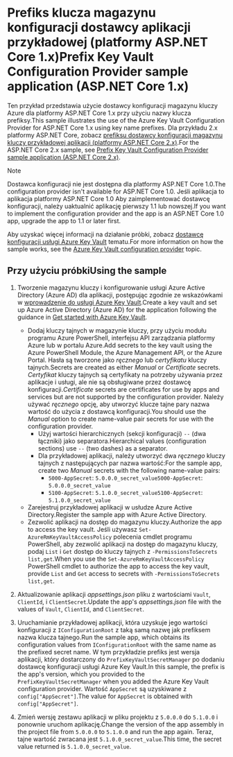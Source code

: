 # <a name="prefix-key-vault-configuration-provider-sample-application-aspnet-core-1x"></a><span data-ttu-id="fc795-101">Prefiks klucza magazynu konfiguracji dostawcy aplikacji przykładowej (platformy ASP.NET Core 1.x)</span><span class="sxs-lookup"><span data-stu-id="fc795-101">Prefix Key Vault Configuration Provider sample application (ASP.NET Core 1.x)</span></span>

<span data-ttu-id="fc795-102">Ten przykład przedstawia użycie dostawcy konfiguracji magazynu kluczy Azure dla platformy ASP.NET Core 1.x przy użyciu nazwy klucza prefiksy.</span><span class="sxs-lookup"><span data-stu-id="fc795-102">This sample illustrates the use of the Azure Key Vault Configuration Provider for ASP.NET Core 1.x using key name prefixes.</span></span> <span data-ttu-id="fc795-103">Dla przykładu 2.x platformy ASP.NET Core, zobacz [prefiksu dostawcy konfiguracji magazynu kluczy przykładowej aplikacji (platformy ASP.NET Core 2.x)](https://github.com/aspnet/Docs/tree/master/aspnetcore/security/key-vault-configuration/samples/key-name-prefix-sample/2.x).</span><span class="sxs-lookup"><span data-stu-id="fc795-103">For the ASP.NET Core 2.x sample, see [Prefix Key Vault Configuration Provider sample application (ASP.NET Core 2.x)](https://github.com/aspnet/Docs/tree/master/aspnetcore/security/key-vault-configuration/samples/key-name-prefix-sample/2.x).</span></span>

> [!NOTE]
> <span data-ttu-id="fc795-104">Dostawca konfiguracji nie jest dostępna dla platformy ASP.NET Core 1.0.</span><span class="sxs-lookup"><span data-stu-id="fc795-104">The configuration provider isn't available for ASP.NET Core 1.0.</span></span> <span data-ttu-id="fc795-105">Jeśli aplikacja to aplikacja platformy ASP.NET Core 1.0 Aby zaimplementować dostawcę konfiguracji, należy uaktualnić aplikację pierwszy 1.1 lub nowszej.</span><span class="sxs-lookup"><span data-stu-id="fc795-105">If you want to implement the configuration provider and the app is an ASP.NET Core 1.0 app, upgrade the app to 1.1 or later first.</span></span>

<span data-ttu-id="fc795-106">Aby uzyskać więcej informacji na działanie próbki, zobacz [dostawcę konfiguracji usługi Azure Key Vault](xref:security/key-vault-configuration) tematu.</span><span class="sxs-lookup"><span data-stu-id="fc795-106">For more information on how the sample works, see the [Azure Key Vault configuration provider](xref:security/key-vault-configuration) topic.</span></span>

## <a name="using-the-sample"></a><span data-ttu-id="fc795-107">Przy użyciu próbki</span><span class="sxs-lookup"><span data-stu-id="fc795-107">Using the sample</span></span>
1. <span data-ttu-id="fc795-108">Tworzenie magazynu kluczy i konfigurowanie usługi Azure Active Directory (Azure AD) dla aplikacji, postępując zgodnie ze wskazówkami w [wprowadzenie do usługi Azure Key Vault](https://azure.microsoft.com/documentation/articles/key-vault-get-started/).</span><span class="sxs-lookup"><span data-stu-id="fc795-108">Create a key vault and set up Azure Active Directory (Azure AD) for the application following the guidance in [Get started with Azure Key Vault](https://azure.microsoft.com/documentation/articles/key-vault-get-started/).</span></span>
   * <span data-ttu-id="fc795-109">Dodaj kluczy tajnych w magazynie kluczy, przy użyciu modułu programu Azure PowerShell, interfejsu API zarządzania platformy Azure lub w portalu Azure.</span><span class="sxs-lookup"><span data-stu-id="fc795-109">Add secrets to the key vault using the Azure PowerShell Module, the Azure Management API, or the Azure Portal.</span></span> <span data-ttu-id="fc795-110">Hasła są tworzone jako *ręcznego* lub *certyfikatu* kluczy tajnych.</span><span class="sxs-lookup"><span data-stu-id="fc795-110">Secrets are created as either *Manual* or *Certificate* secrets.</span></span> <span data-ttu-id="fc795-111">*Certyfikat* kluczy tajnych są certyfikaty na potrzeby używania przez aplikacje i usługi, ale nie są obsługiwane przez dostawcę konfiguracji.</span><span class="sxs-lookup"><span data-stu-id="fc795-111">*Certificate* secrets are certificates for use by apps and services but are not supported by the configuration provider.</span></span> <span data-ttu-id="fc795-112">Należy używać *ręcznego* opcję, aby utworzyć klucze tajne pary nazwa wartość do użycia z dostawcą konfiguracji.</span><span class="sxs-lookup"><span data-stu-id="fc795-112">You should use the *Manual* option to create name-value pair secrets for use with the configuration provider.</span></span>
     * <span data-ttu-id="fc795-113">Użyj wartości hierarchicznych (sekcji konfiguracji) `--` (dwa łączniki) jako separatora.</span><span class="sxs-lookup"><span data-stu-id="fc795-113">Hierarchical values (configuration sections) use `--` (two dashes) as a separator.</span></span>
     * <span data-ttu-id="fc795-114">Dla przykładowej aplikacji, należy utworzyć dwa *ręcznego* kluczy tajnych z następujących par nazwa wartość:</span><span class="sxs-lookup"><span data-stu-id="fc795-114">For the sample app, create two *Manual* secrets with the following name-value pairs:</span></span>
       * <span data-ttu-id="fc795-115">`5000-AppSecret`: `5.0.0.0_secret_value`</span><span class="sxs-lookup"><span data-stu-id="fc795-115">`5000-AppSecret`: `5.0.0.0_secret_value`</span></span>
       * <span data-ttu-id="fc795-116">`5100-AppSecret`: `5.1.0.0_secret_value`</span><span class="sxs-lookup"><span data-stu-id="fc795-116">`5100-AppSecret`: `5.1.0.0_secret_value`</span></span>
   * <span data-ttu-id="fc795-117">Zarejestruj przykładowej aplikacji w usłudze Azure Active Directory.</span><span class="sxs-lookup"><span data-stu-id="fc795-117">Register the sample app with Azure Active Directory.</span></span>
   * <span data-ttu-id="fc795-118">Zezwolić aplikacji na dostęp do magazynu kluczy.</span><span class="sxs-lookup"><span data-stu-id="fc795-118">Authorize the app to access the key vault.</span></span> <span data-ttu-id="fc795-119">Jeśli używasz `Set-AzureRmKeyVaultAccessPolicy` polecenia cmdlet programu PowerShell, aby zezwolić aplikacji na dostęp do magazynu kluczy, podaj `List` i `Get` dostęp do kluczy tajnych z `-PermissionsToSecrets list,get`.</span><span class="sxs-lookup"><span data-stu-id="fc795-119">When you use the `Set-AzureRmKeyVaultAccessPolicy` PowerShell cmdlet to authorize the app to access the key vault, provide `List` and `Get` access to secrets with `-PermissionsToSecrets list,get`.</span></span>

2. <span data-ttu-id="fc795-120">Aktualizowanie aplikacji *appsettings.json* pliku z wartościami `Vault`, `ClientId`, i `ClientSecret`.</span><span class="sxs-lookup"><span data-stu-id="fc795-120">Update the app's *appsettings.json* file with the values of `Vault`, `ClientId`, and `ClientSecret`.</span></span>
3. <span data-ttu-id="fc795-121">Uruchamianie przykładowej aplikacji, która uzyskuje jego wartości konfiguracji z `IConfigurationRoot` z taką samą nazwę jak prefiksem nazwa klucza tajnego.</span><span class="sxs-lookup"><span data-stu-id="fc795-121">Run the sample app, which obtains its configuration values from `IConfigurationRoot` with the same name as the prefixed secret name.</span></span> <span data-ttu-id="fc795-122">W tym przykładzie prefiks jest wersja aplikacji, który dostarczony do `PrefixKeyVaultSecretManager` po dodaniu dostawcę konfiguracji usługi Azure Key Vault.</span><span class="sxs-lookup"><span data-stu-id="fc795-122">In this sample, the prefix is the app's version, which you provided to the `PrefixKeyVaultSecretManager` when you added the Azure Key Vault configuration provider.</span></span> <span data-ttu-id="fc795-123">Wartość `AppSecret` są uzyskiwane z `config["AppSecret"]`.</span><span class="sxs-lookup"><span data-stu-id="fc795-123">The value for `AppSecret` is obtained with `config["AppSecret"]`.</span></span>
4. <span data-ttu-id="fc795-124">Zmień wersję zestawu aplikacji w pliku projektu z `5.0.0.0` do `5.1.0.0` i ponownie uruchom aplikację.</span><span class="sxs-lookup"><span data-stu-id="fc795-124">Change the version of the app assembly in the project file from `5.0.0.0` to `5.1.0.0` and run the app again.</span></span> <span data-ttu-id="fc795-125">Teraz, tajne wartość zwracana jest `5.1.0.0_secret_value`.</span><span class="sxs-lookup"><span data-stu-id="fc795-125">This time, the secret value returned is `5.1.0.0_secret_value`.</span></span>
